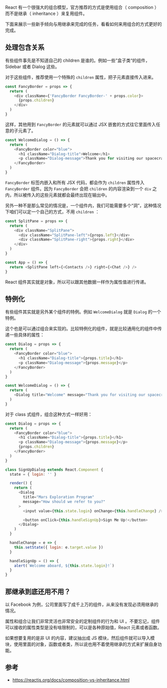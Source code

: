 React 有一个很强大的组合模型，官方推荐的方式是使用组合（ composition ）而不是继承（ inheritance ）来复用组件。

下面来展示一些新手倾向与用继承来完成的任务，看看如何来用组合的方式更好的完成。

## 处理包含关系

有些组件事先是不知道自己的 children 是谁的。例如一些”盒子类“的组件，Sidebar 或者 Dialog 这些。

对于这些组件，推荐使用一个特殊的 `children` 属性，把子元素直接传入进来。

```js
const FancyBorder = props => {
  return (
    <div className={'FancyBorder FancyBorder-' + props.color}>
      {props.children}
    </div>
  )
}
```

这样，其他用到 `FancyBorder` 的元素就可以通过 JSX 嵌套的方式往它里面传入任意的子元素了。

```js
const WelcomeDialog = () => {
  return (
    <FancyBorder color="blue">
      <h1 className="Dialog-title">Welcome</h1>
      <p className="Dialog-message">Thank you for visiting our spacecraft!</p>
    </FancyBorder>
  )
}
```

`FancyBorder` 标签内嵌入和所有 JSX 代码，都会作为 `children` 属性传入 `FancyBorder` 组件。因为 `FancyBorder` 会把 `children` 的内容渲染到一个 `div` 之内，所以被传入的这些元素就都会最终出现在输出中。

另外一种不是那么常见的情况是，一个组件内，我们可能需要多个“洞”，这种情况下咱们可以定一个自己的方式，不用 `children` ：

```js
const SplitPane = props => {
  return (
    <div className="SplitPane">
      <div className="SplitPane-left">{props.left}</div>
      <div className="SplitPane-right">{props.right}</div>
    </div>
  )
}

const App = () => {
  return <SplitPane left={<Contacts />} right={<Chat />} />
}
```

React 组件其实就是对象，所以可以跟其他数据一样作为属性值进行传递。

## 特例化

有些组件其实就是另外某个组件的特例。例如 `WelcomeDialog` 就是 `Dialog` 的一个特例。

这个也是可以通过组合来实现的。比较特例化的组件，就是比较通用化的组件中传递一些具体的属性：

```js
const Dialog = props => {
  return (
    <FancyBorder color="blue">
      <h1 className="Dialog-title">{props.title}</h1>
      <p className="Dialog-message">{props.message}</p>
    </FancyBorder>
  )
}

const WelcomeDialog = () => {
  return (
    <Dialog title="Welcome" message="Thank you for visiting our spacecraft!" />
  )
}
```

对于 class 式组件，组合这种方式一样好用：

```js
const Dialog = props => {
  return (
    <FancyBorder color="blue">
      <h1 className="Dialog-title">{props.title}</h1>
      <p className="Dialog-message">{props.message}</p>
      {props.children}
    </FancyBorder>
  )
}

class SignUpDialog extends React.Component {
  state = { login: '' }

  render() {
    return (
      <Dialog
        title="Mars Exploration Program"
        message="How should we refer to you?"
      >
        <input value={this.state.login} onChange={this.handleChange} />

        <button onClick={this.handleSignUp}>Sign Me Up!</button>
      </Dialog>
    )
  }

  handleChange = e => {
    this.setState({ login: e.target.value })
  }

  handleSignUp = () => {
    alert(`Welcome aboard, ${this.state.login}!`)
  }
}
```

## 那继承到底还用不用？

以 Facebook 为例，公司里面写了成千上万的组件，从来没有发现必须用继承的情况。

属性和组合让我们非常灵活也非常安全的定制组件的行为和 UI 。不要忘记，组件可以接收的属性类型是没有啥限制的，可以是各种原始值，React 元素或者函数。

如果想要复用的是非 UI 的内容，建议抽出成 JS 模块，然后组件就可以导入模块，使用里面的对象，函数或者类，所以说也用不着使用继承的方式来扩展自身功能。

## 参考

* https://reactjs.org/docs/composition-vs-inheritance.html
